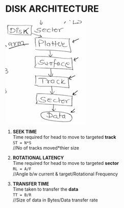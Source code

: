 # DISK ARCHITECTURE

![alt text](image-22.png)


1. **SEEK TIME**  
Time required for head to move to targeted **track**  
`ST = N*S`  
//No of tracks moved*thier size

2. **ROTATIONAL LATENCY**  
Time required for head to move to targeted **sector**    
`RL = A/F`  
//Angle b/w current & target/Rotational Frequency

3. **TRANSFER TIME**  
Time taken to transfer the **data**   
`TT = B/R`   
//Size of data in Bytes/Data transfer rate